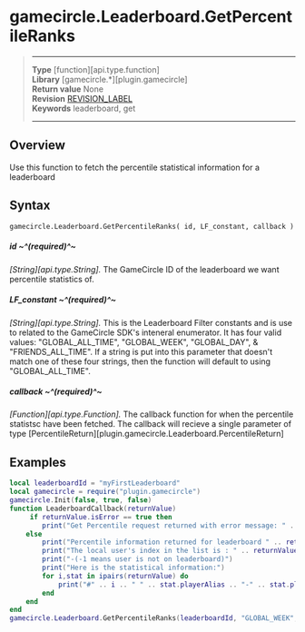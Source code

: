 # gamecircle.Leaderboard.GetPercentileRanks

> --------------------- ------------------------------------------------------------------------------------------
> __Type__              [function][api.type.function]  
> __Library__           [gamecircle.*][plugin.gamecircle]  
> __Return value__      None  
> __Revision__          [REVISION_LABEL](REVISION_URL)  
> __Keywords__          leaderboard, get  
> --------------------- ------------------------------------------------------------------------------------------


## Overview
Use this function to fetch the percentile statistical information for a leaderboard


## Syntax

	gamecircle.Leaderboard.GetPercentileRanks( id, LF_constant, callback )

##### id ~^(required)^~
_[String][api.type.String]._ The GameCircle ID of the leaderboard we want percentile statistics of.

##### LF_constant ~^(required)^~
_[String][api.type.String]._ This is the Leaderboard Filter constants and is use to related to the GameCircle SDK's inteneral enumerator. It has four valid values: "GLOBAL\_ALL\_TIME", "GLOBAL\_WEEK", "GLOBAL\_DAY", & "FRIENDS\_ALL\_TIME". If a string is put into this parameter that doesn't match one of these four strings, then the function will default to using "GLOBAL\_ALL\_TIME".

##### callback ~^(required)^~
_[Function][api.type.Function]._ The callback function for when the percentile statistsc have been fetched. The callback will recieve a single parameter of type [PercentileReturn][plugin.gamecircle.Leaderboard.PercentileReturn]




## Examples

``````lua  
local leaderboardId = "myFirstLeaderboard"  
local gamecircle = require("plugin.gamecircle")  
gamecircle.Init(false, true, false)  
function LeaderboardCallback(returnValue)  
	 if returnValue.isError == true then  
		print("Get Percentile request returned with error message: " .. returnValue.errorMessage)  
	else  
		print("Percentile information returned for leaderboard " .. returnValue.leaderboard.name)  
		print("The local user's index in the list is : " .. returnValue.userIndex)  
		print("-(-1 means user is not on leaderboard)")  
		print("Here is the statistical information:")  
		for i,stat in ipairs(returnValue) do  
			print("#" .. i .. " " .. stat.playerAlias .. "-" .. stat.playerScore .. "-" .. percentile)  
		end  
	end  
end  
gamecircle.Leaderboard.GetPercentileRanks(leaderboardId, "GLOBAL_WEEK", LeaderboardCallback)  
``````
